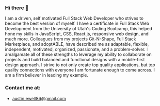 ### Hi there 👋

I am a driven, self motivated Full Stack Web Developer who strives to become the best version of myself. I have a certificate in Full Stack Web Development from the University of Utah's Coding Bootcamp, this helped hone my skills in JavaScript, CSS, React.js, responsive web design, and much more. Colleagues from my projects Git-N-Shape, Full Stack Marketplace, and adoptABLE, have described me as adaptable, flexible, independent, motivated, organized, passionate, and a problem-solver. I amalgamate all of these strengths to leverage my ability to collaborate on projects and build balanced and functional designs with a mobile-first design approach. I strive to not only create top quality applications, but top quality connections with everyone I am fortunate enough to come across. I am a firm believer in leading my example.

### Contact me at:
* austin.ewell86@gmail.com
